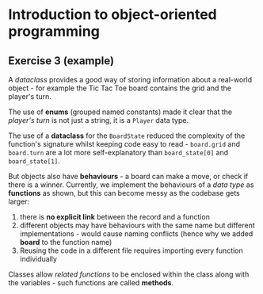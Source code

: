 # Introduction to object-oriented programming

## Exercise 3 (example)

A *dataclass* provides a good way of storing information about a real-world object - for example the Tic Tac Toe board contains the grid and the player's turn.

The use of **enums** (grouped named constants) made it clear that the *player's turn* is not just a string, it is a `Player` data type.

The use of a **dataclass** for the `BoardState` reduced the complexity of the function's signature whilst keeping code easy to read - `board.grid` and `board.turn` are a lot more self-explanatory than `board_state[0]` and `board_state[1]`.

But objects also have **behaviours** - a board can make a move, or check if there is a winner. Currently, we implement the behaviours of a *data type* as **functions** as shown, but this can become messy as the codebase gets larger:

1. there is **no explicit link** between the record and a function
2. different objects may have behaviours with the same name but different implementations - would cause naming conflicts (hence why we added **board** to the function name)
3. Reusing the code in a different file requires importing every function individually

Classes allow *related functions* to be enclosed within the class along with the variables - such functions are called **methods**.

